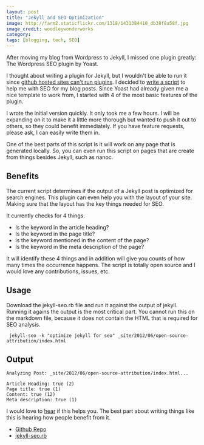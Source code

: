 ```yaml
---
layout: post
title: "Jekyll and SEO Optimization"
image: http://farm2.staticflickr.com/1318/1431384410_db38f8a58f.jpg
image_credit: woodleywonderworks
category: 
tags: [blogging, tech, SEO]
---
```


After moving my blog from Wordpress to Jekyll, I missed one plugin greatly: The Wordpress SEO plugin by Yoast.

I thought about writing a plugin for Jekyll, but I wouldn't be able to run it since [github hosted sites can't run plugins](https://github.com/mojombo/jekyll/issues/325). I decided to [write a script](https://github.com/bhardin/jekyll-seo-script/blob/master/jekyll-seo.rb) to help me with SEO for my blog posts. Since Yoast had already given me a nice template to work from, I started with 4 of the most basic features of the plugin.

I wrote the initial version quickly. It only took me a few hours. I will be expanding on it to make it a little more thorough but wanted to push it out to others, so they could benefit immediately. If you have feature requests, please ask, I can easily write them in.

One of the best parts of this script is it will work on any page that is generated locally. So, you can even run this script on pages that are create from things besides Jekyll, such as nanoc.

## Benefits
The current script determines if the output of a Jekyll post is optimized for search engines. This plugin can even help you with the layout of your site. Making sure that the layout has the key things needed for SEO.

It currently checks for 4 things.

* Is the keyword in the article heading?
* Is the keyword in the page title?
* Is the keyword mentioned in the content of the page?
* Is the keyword in the meta description of the page?

It will identify these 4 things and in addition will give you counts of how many times the occurrence happens. The script is totally open source and I would love any contributions, issues, etc.

## Usage
Download the jekyll-seo.rb file and run it against the output of jekyll. Running it agains the output is the most critical part. You cannot run this on the markdown file, because it does not contain the HTML that is required for SEO analysis.

     jekyll-seo -k "optimize jekyll for seo" _site/2012/06/open-source-attribution/index.html

## Output

	Analyzing Post: _site/2012/06/open-source-attribution/index.html...

	Article Heading: true (2)
	Page title: true (1)
	Content: true (12)
	Meta description: true (1)

I would love to [hear](http://twitter.com/miscsecurity) if this helps you. The best part about writing things like this is hearing how people benefit from it.

* [Github Repo](https://github.com/bhardin/jekyll-seo-script)
* [jekyll-seo.rb](https://raw.github.com/bhardin/jekyll-seo-script/master/jekyll-seo.rb)
